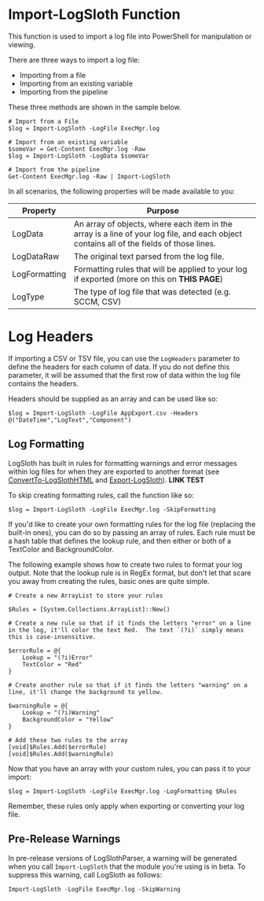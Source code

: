 # Import-LogSloth Function

This function is used to import a log file into PowerShell for manipulation or viewing.

There are three ways to import a log file:

- Importing from a file
- Importing from an existing variable
- Importing from the pipeline

These three methods are shown in the sample below.

```
# Import from a File
$log = Import-LogSloth -LogFile ExecMgr.log

# Import from an existing variable
$someVar = Get-Content ExecMgr.log -Raw
$log = Import-LogSloth -LogData $someVar

# Import from the pipeline
Get-Content ExecMgr.log -Raw | Import-LogSloth
```

In all scenarios, the following properties will be made available to you:

Property|Purpose
-|-
LogData|An array of objects, where each item in the array is a line of your log file, and each object contains all of the fields of those lines.
LogDataRaw|The original text parsed from the log file.
LogFormatting|Formatting rules that will be applied to your log if exported (more on this on **THIS PAGE**)
LogType|The type of log file that was detected (e.g. SCCM, CSV)

# Log Headers

If importing a CSV or TSV file, you can use the `LogHeaders` parameter to define the headers for each column of data.  If you do not define this parameter, it will be assumed that the first row of data within the log file contains the headers.

Headers should be supplied as an array and can be used like so:

```
$log = Import-LogSloth -LogFile AppExport.csv -Headers @("DateTime","LogText","Component")
```

## Log Formatting

LogSloth has built in rules for formatting warnings and error messages within log files for when they are exported to another format (see [ConvertTo-LogSlothHTML](convertto-logslothhtml.md) and [Export-LogSloth](export-logsloth.md)). **LINK TEST**

To skip creating formatting rules, call the function like so:

```
$log = Import-LogSloth -LogFile ExecMgr.log -SkipFormatting
```

If you'd like to create your own formatting rules for the log file (replacing the built-in ones), you can do so by passing an array of rules.  Each rule must be a hash table that defines the lookup rule, and then either or both of a TextColor and BackgroundColor.

The following example shows how to create two rules to format your log output.  Note that the lookup rule is in RegEx format, but don't let that scare you away from creating the rules, basic ones are quite simple.

```
# Create a new ArrayList to store your rules

$Rules = [System.Collections.ArrayList]::New()

# Create a new rule so that if it finds the letters "error" on a line in the log, it'll color the text Red.  The text `(?i)` simply means this is case-insensitive.

$errorRule = @{
    Lookup = "(?i)Error"
    TextColor = "Red"
}

# Create another rule so that if it finds the letters "warning" on a line, it'll change the background to yellow.

$warningRule = @{
    Lookup = "(?i)Warning"
    BackgroundColor = "Yellow"
}

# Add these two rules to the array
[void]$Rules.Add($errorRule)
[void]$Rules.Add($warningRule)

```

Now that you have an array with your custom rules, you can pass it to your import:

```
$log = Import-LogSloth -LogFile ExecMgr.log -LogFormatting $Rules
```

Remember, these rules only apply when exporting or converting your log file.

## Pre-Release Warnings
In pre-release versions of LogSlothParser, a warning will be generated when you call `Import-LogSloth` that the module you're using is in beta.  To suppress this warning, call LogSloth as follows:

```
Import-LogSloth -LogFile ExecMgr.log -SkipWarning
```
